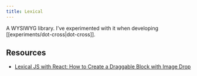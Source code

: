 ```yaml
---
title: Lexical
---
```


A WYSIWYG library. I've experimented with it when developing [[experiments/dot-cross|dot-cross]].

## Resources

- [Lexical JS with React: How to Create a Draggable Block with Image Drop](https://javascript.plainenglish.io/lexical-js-with-react-hot-to-create-a-draggable-element-5b106c5c003d#06a3)
